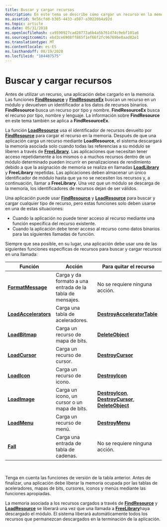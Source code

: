 ```yaml
---
title: Buscar y cargar recursos
description: En este tema se describe cómo cargar un recurso en la memoria.
ms.assetid: 9e56cfdd-b365-4433-a507-a30220b4a92d
ms.topic: article
ms.date: 05/31/2018
ms.openlocfilehash: ca9590927cad28772a6b4a5b761d74c9ebf101a6
ms.sourcegitcommit: ebd3ce6908ff865f1ef66f2fc96769be0aad82e1
ms.translationtype: MT
ms.contentlocale: es-ES
ms.lasthandoff: 08/19/2020
ms.locfileid: "104487575"
---
```

# <a name="finding-and-loading-resources"></a>Buscar y cargar recursos

Antes de utilizar un recurso, una aplicación debe cargarlo en la memoria. Las funciones [**FindResource**](/windows/desktop/api/Winbase/nf-winbase-findresourcea) y [**FindResourceEx**](/windows/desktop/api/Winbase/nf-winbase-findresourceexa) buscan un recurso en un módulo y devuelven un identificador a los datos de recursos binarios. **FindResource** busca un recurso por tipo y nombre. **FindResourceEx** busca el recurso por tipo, nombre y lenguaje. La información sobre **FindResource** en este tema también se aplica a **FindResourceEx**.

La función [**LoadResource**](/windows/win32/api/libloaderapi/nf-libloaderapi-loadresource) usa el identificador de recursos devuelto por [**FindResource**](/windows/desktop/api/Winbase/nf-winbase-findresourcea) para cargar el recurso en la memoria. Después de que una aplicación carga un recurso mediante **LoadResource**, el sistema descargará la memoria asociada solo cuando todas las referencias a su módulo se liberen a través de [**FreeLibrary**](/windows/desktop/api/libloaderapi/nf-libloaderapi-freelibrary). Las aplicaciones que necesitan tener acceso repetidamente a los mismos o a muchos recursos dentro de un módulo determinado pueden incurrir en penalizaciones de rendimiento debido a que la asignación de memoria se realiza en llamadas [**LoadLibrary**](/windows/desktop/api/libloaderapi/nf-libloaderapi-loadlibrarya) y **FreeLibrary** repetidas. Las aplicaciones deben almacenar un único identificador de módulo hasta que ya no se necesiten los recursos y, a continuación, llamar a **FreeLibrary**. Una vez que un módulo se descarga de la memoria, los identificadores de recursos dejan de ser válidos.

Una aplicación puede usar [**FindResource**](/windows/desktop/api/Winbase/nf-winbase-findresourcea) y [**LoadResource**](/windows/win32/api/libloaderapi/nf-libloaderapi-loadresource) para buscar y cargar cualquier tipo de recurso, pero estas funciones solo deben usarse en una de estas situaciones:

-   Cuando la aplicación no puede tener acceso al recurso mediante una función específica del recurso existente.
-   Cuando la aplicación debe tener acceso al recurso como datos binarios para las siguientes llamadas de función.

Siempre que sea posible, en su lugar, una aplicación debe usar una de las siguientes funciones específicas de recursos para buscar y cargar recursos en una llamada:



| Función                                     | Acción                                   | Para quitar el recurso                                                                                               |
|----------------------------------------------|------------------------------------------|------------------------------------------------------------------------------------------------------------------|
| [**FormatMessage**](/windows/desktop/api/winbase/nf-winbase-formatmessage)      | Carga y da formato a una entrada de la tabla de mensajes. | No se requiere ninguna acción.                                                                                                |
| [**LoadAccelerators**](/windows/desktop/api/Winuser/nf-winuser-loadacceleratorsa) | Carga una tabla de aceleradores.              | [**DestroyAcceleratorTable**](/windows/desktop/api/Winuser/nf-winuser-destroyacceleratortable)                                                       |
| [**LoadBitmap**](/windows/desktop/api/winuser/nf-winuser-loadbitmapa)             | Carga un recurso de mapa de bits.                 | [**DeleteObject**](/windows/desktop/api/wingdi/nf-wingdi-deleteobject)                                                                             |
| [**LoadCursor**](/windows/desktop/api/Winuser/nf-winuser-loadcursora)             | Carga un recurso de cursor.                 | [**DestroyCursor**](/windows/desktop/api/Winuser/nf-winuser-destroycursor)                                                                           |
| [**LoadIcon**](/windows/desktop/api/Winuser/nf-winuser-loadicona)                 | Carga un recurso de icono.                  | [**DestroyIcon**](/windows/desktop/api/Winuser/nf-winuser-destroyicon)                                                                               |
| [**LoadImage**](/windows/desktop/api/Winuser/nf-winuser-loadimagea)               | Carga un icono, un cursor o un mapa de bits.        | [**DestroyIcon**](/windows/desktop/api/Winuser/nf-winuser-destroyicon), [**DestroyCursor**](/windows/desktop/api/Winuser/nf-winuser-destroycursor), [**DeleteObject**](/windows/desktop/api/wingdi/nf-wingdi-deleteobject) |
| [**LoadMenu**](/windows/desktop/api/Winuser/nf-winuser-loadmenua)                 | Carga un recurso de menú.                   | [**DestroyMenu**](/windows/desktop/api/Winuser/nf-winuser-destroymenu)                                                                               |
| [**Fall**](/windows/desktop/api/Winuser/nf-winuser-loadstringa)             | Carga una entrada de tabla de cadenas.              | No se requiere ninguna acción.                                                                                                |



 

Tenga en cuenta las funciones de versión de la tabla anterior. Antes de finalizar, una aplicación debe liberar la memoria ocupada por las tablas de aceleradores, mapas de bits, cursores, iconos y menús mediante las funciones apropiadas.

La memoria asociada a los recursos cargados a través de [**FindResource**](/windows/desktop/api/Winbase/nf-winbase-findresourcea) y [**LoadResource**](/windows/win32/api/libloaderapi/nf-libloaderapi-loadresource) se liberará una vez que una llamada a [**FreeLibrary**](/windows/desktop/api/libloaderapi/nf-libloaderapi-freelibrary)haya descargado el módulo. El sistema liberará automáticamente todos los recursos que permanezcan descargados en la terminación de la aplicación.

 

 